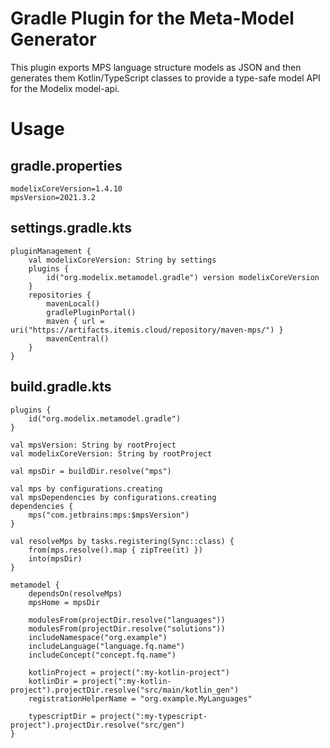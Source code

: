 # Gradle Plugin for the Meta-Model Generator

This plugin exports MPS language structure models as JSON and then generates them Kotlin/TypeScript classes to provide
a type-safe model API for the Modelix model-api.

# Usage

## gradle.properties

```
modelixCoreVersion=1.4.10
mpsVersion=2021.3.2
```

## settings.gradle.kts

```
pluginManagement {
    val modelixCoreVersion: String by settings
    plugins {
        id("org.modelix.metamodel.gradle") version modelixCoreVersion
    }
    repositories {
        mavenLocal()
        gradlePluginPortal()
        maven { url = uri("https://artifacts.itemis.cloud/repository/maven-mps/") }
        mavenCentral()
    }
}
```

## build.gradle.kts

```
plugins {
    id("org.modelix.metamodel.gradle")
}

val mpsVersion: String by rootProject
val modelixCoreVersion: String by rootProject

val mpsDir = buildDir.resolve("mps")

val mps by configurations.creating
val mpsDependencies by configurations.creating
dependencies {
    mps("com.jetbrains:mps:$mpsVersion")
}

val resolveMps by tasks.registering(Sync::class) {
    from(mps.resolve().map { zipTree(it) })
    into(mpsDir)
}

metamodel {
    dependsOn(resolveMps)
    mpsHome = mpsDir
    
    modulesFrom(projectDir.resolve("languages"))
    modulesFrom(projectDir.resolve("solutions"))
    includeNamespace("org.example")
    includeLanguage("language.fq.name")
    includeConcept("concept.fq.name")
    
    kotlinProject = project(":my-kotlin-project")
    kotlinDir = project(":my-kotlin-project").projectDir.resolve("src/main/kotlin_gen")
    registrationHelperName = "org.example.MyLanguages"
    
    typescriptDir = project(":my-typescript-project").projectDir.resolve("src/gen")
}
```